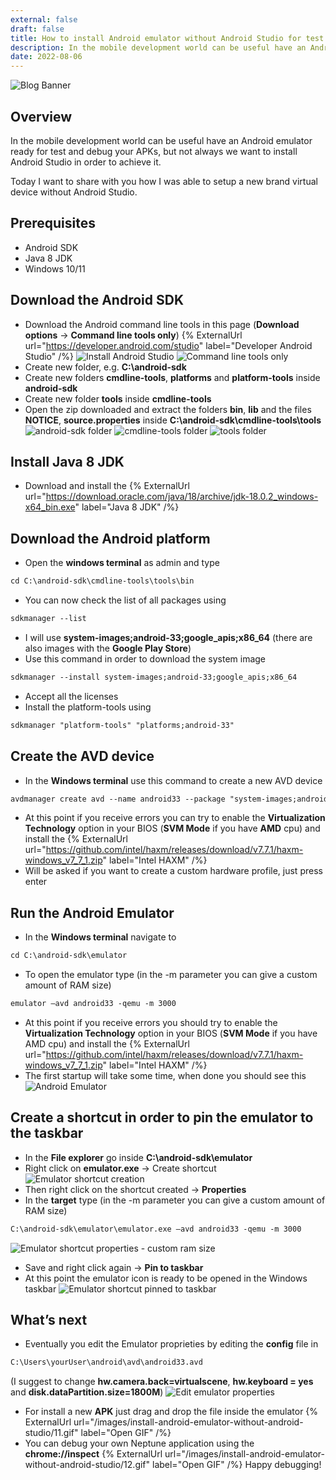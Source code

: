 ```yaml
---
external: false
draft: false
title: How to install Android emulator without Android Studio for test and debug Neptune Apps
description: In the mobile development world can be useful have an Android emulator ready for test and debug your APKs, but not always we want to install Android Studio in order to achieve it. Let's see how to setup a new brand virtual device using the Android SDK.
date: 2022-08-06
---
```

![Blog Banner](/images/install-android-emulator-without-android-studio/banner.png)

## Overview
In the mobile development world can be useful have an Android emulator ready for test and debug your APKs, but not always we want to install Android Studio in order to achieve it.

Today I want to share with you how I was able to setup a new brand virtual device without Android Studio.

## Prerequisites
- Android SDK
- Java 8 JDK 
- Windows 10/11

## Download the Android SDK
- Download the Android command line tools in this page (**Download options** -> **Command line tools only**)
{% ExternalUrl url="https://developer.android.com/studio" label="Developer Android Studio" /%}
![Install Android Studio](/images/install-android-emulator-without-android-studio/1.png)
![Command line tools only](/images/install-android-emulator-without-android-studio/2.png)
- Create new folder, e.g. **C:\android-sdk**
- Create new folders **cmdline-tools**, **platforms** and **platform-tools** inside **android-sdk**
- Create new folder **tools** inside **cmdline-tools**
- Open the zip downloaded and extract the folders **bin**, **lib** and the files **NOTICE**, **source.properties** inside **C:\android-sdk\cmdline-tools\tools**
![android-sdk folder](/images/install-android-emulator-without-android-studio/3.png)
![cmdline-tools folder](/images/install-android-emulator-without-android-studio/4.png)
![tools folder](/images/install-android-emulator-without-android-studio/5.png)

## Install Java 8 JDK
- Download and install the 
{% ExternalUrl url="https://download.oracle.com/java/18/archive/jdk-18.0.2_windows-x64_bin.exe" label="Java 8 JDK" /%}

## Download the Android platform
- Open the **windows terminal** as admin and type
```html
cd C:\android-sdk\cmdline-tools\tools\bin
```
- You can now check the list of all packages using 
```html
sdkmanager --list
```
- I will use **system-images;android-33;google_apis;x86_64** (there are also images with the **Google Play Store**) 
- Use this command in order to download the system image
```html
sdkmanager --install system-images;android-33;google_apis;x86_64
```
- Accept all the licenses
- Install the platform-tools using 
```html
sdkmanager "platform-tools" "platforms;android-33"
```

## Create the AVD device
- In the **Windows terminal** use this command to create a new AVD device
```html
avdmanager create avd --name android33 --package "system-images;android-33;google_apis;x86_64"
```
- At this point if you receive errors you can try to enable the **Virtualization Technology** option in your BIOS (**SVM Mode** if you have **AMD** cpu) and install the 
{% ExternalUrl url="https://github.com/intel/haxm/releases/download/v7.7.1/haxm-windows_v7_7_1.zip" label="Intel HAXM" /%}
- Will be asked if you want to create a custom hardware profile, just press enter

## Run the Android Emulator
- In the **Windows terminal** navigate to 
```html
cd C:\android-sdk\emulator
```
- To open the emulator type (in the -m parameter you can give a custom amount of RAM size) 
```html
emulator –avd android33 -qemu -m 3000
```
- At this point if you receive errors you should try to enable the **Virtualization Technology** option in your BIOS (**SVM Mode** if you have AMD cpu) and install the 
{% ExternalUrl url="https://github.com/intel/haxm/releases/download/v7.7.1/haxm-windows_v7_7_1.zip" label="Intel HAXM" /%}
- The first startup will take some time, when done you should see this
![Android Emulator](/images/install-android-emulator-without-android-studio/6.png)

## Create a shortcut in order to pin the emulator to the taskbar
- In the **File explorer** go inside **C:\android-sdk\emulator**
- Right click on **emulator.exe** -> Create shortcut
![Emulator shortcut creation](/images/install-android-emulator-without-android-studio/7.png)
- Then right click on the shortcut created -> **Properties**
- In the **target** type (in the -m parameter you can give a custom amount of RAM size)
```html
C:\android-sdk\emulator\emulator.exe –avd android33 -qemu -m 3000
```
![Emulator shortcut properties - custom ram size](/images/install-android-emulator-without-android-studio/8.png)
- Save and right click again -> **Pin to taskbar**
- At this point the emulator icon is ready to be opened in the Windows taskbar
![Emulator shortcut pinned to taskbar](/images/install-android-emulator-without-android-studio/9.png)

## What’s next
- Eventually you edit the Emulator proprieties by editing the **config** file in 
```html
C:\Users\yourUser\android\avd\android33.avd
```
(I suggest to change **hw.camera.back=virtualscene**, **hw.keyboard = yes** and **disk.dataPartition.size=1800M**)
![Edit emulator properties](/images/install-android-emulator-without-android-studio/10.png)
- For install a new **APK** just drag and drop the file inside the emulator
{% ExternalUrl url="/images/install-android-emulator-without-android-studio/11.gif" label="Open GIF" /%}
- You can debug your own Neptune application using the **chrome://inspect**
{% ExternalUrl url="/images/install-android-emulator-without-android-studio/12.gif" label="Open GIF" /%}
Happy debugging!